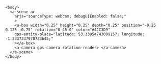 <html>
    <script src="https://aframe.io/releases/1.0.4/aframe.min.js"></script>
    <script src="https://unpkg.com/aframe-look-at-component@0.8.0/dist/aframe-look-at-component.min.js"></script>
    <script src="https://raw.githack.com/AR-js-org/AR.js/master/aframe/build/aframe-ar-nft.js"></script>

	<body>
	  <a-scene ar
		arjs="sourceType: webcam; debugUIEnabled: false;"
		>
		<a-box width="0.25" height="0.25" depth="0.25" position="-0.25 0.125 -0.75" rotation="0 45 0" color="#4CC3D9"
		gps-entity-place="latitude: 53.33954743099157; longitude: -1.3337337970733645;"
		></a-box>
		<a-camera gps-camera rotation-reader> </a-camera>
	  </a-scene>
	</body>
</html>